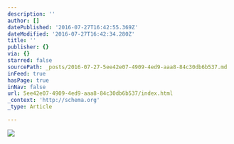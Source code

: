 ```yaml
---
description: ''
author: []
datePublished: '2016-07-27T16:42:55.369Z'
dateModified: '2016-07-27T16:42:34.280Z'
title: ''
publisher: {}
via: {}
starred: false
sourcePath: _posts/2016-07-27-5ee42e07-4909-4ed9-aaa8-84c30db6b537.md
inFeed: true
hasPage: true
inNav: false
url: 5ee42e07-4909-4ed9-aaa8-84c30db6b537/index.html
_context: 'http://schema.org'
_type: Article

---
```

![](https://the-grid-user-content.s3-us-west-2.amazonaws.com/953cafd1-9aa7-4bc3-88c5-cd4e62c23bfe.jpg)